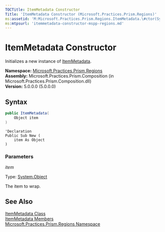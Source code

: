 ```yaml
---
TOCTitle: ItemMetadata Constructor
Title: 'ItemMetadata Constructor (Microsoft.Practices.Prism.Regions)'
ms:assetid: 'M:Microsoft.Practices.Prism.Regions.ItemMetadata.\#ctor(System.Object)'
ms:mtpsurl: 'itemmetadata-constructor-mspp-regions.md'
---
```


# ItemMetadata Constructor

Initializes a new instance of [ItemMetadata](/patterns-practices/reference/itemmetadata-class-mspp-regions).

**Namespace:** [Microsoft.Practices.Prism.Regions](/patterns-practices/reference/mspp-regions-namespace)<br/>
**Assembly:** Microsoft.Practices.Prism.Composition (in Microsoft.Practices.Prism.Composition.dll)<br/>
**Version:** 5.0.0.0 (5.0.0.0)

## Syntax

```C#
public ItemMetadata(
	Object item
)
```

```VB
'Declaration
Public Sub New ( 
	item As Object
)
```

### Parameters

*item*  

Type: [System.Object](http://msdn.microsoft.com/en-us/library/e5kfa45b)

The item to wrap.

## See Also

[ItemMetadata Class](/patterns-practices/reference/itemmetadata-class-mspp-regions)<br/>
[ItemMetadata Members](/patterns-practices/reference/itemmetadata-members-mspp-regions)<br/>
[Microsoft.Practices.Prism.Regions Namespace](/patterns-practices/reference/mspp-regions-namespace)<br/>